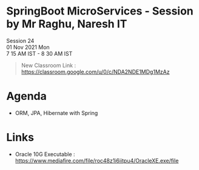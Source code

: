 # SpringBoot MicroServices - Session by Mr Raghu, Naresh IT

Session 24 \
01 Nov 2021 Mon \
7 15 AM IST - 8 30 AM IST

> New Classroom Link : https://classroom.google.com/u/0/c/NDA2NDE1MDg1MzAz

# Agenda

* ORM, JPA, Hibernate with Spring

# Links

* Oracle 10G Executable : https://www.mediafire.com/file/roc48z1i6iitpu4/OracleXE.exe/file

